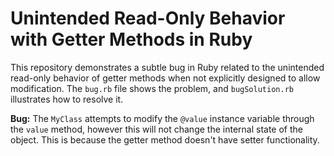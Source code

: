 # Unintended Read-Only Behavior with Getter Methods in Ruby

This repository demonstrates a subtle bug in Ruby related to the unintended read-only behavior of getter methods when not explicitly designed to allow modification.  The `bug.rb` file shows the problem, and `bugSolution.rb` illustrates how to resolve it.

**Bug:**  The `MyClass` attempts to modify the `@value` instance variable through the `value` method, however this will not change the internal state of the object. This is because the getter method doesn't have setter functionality.